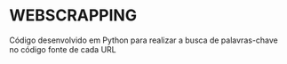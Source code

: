 # WEBSCRAPPING
Código desenvolvido em Python para realizar a busca de palavras-chave no código fonte de cada URL
